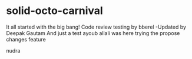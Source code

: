 # solid-octo-carnival

It all started with the big bang!
Code review testing by bberel
-Updated by Deepak Gautam
And just a test
ayoub allali was here 
trying the propose changes feature


nudra
